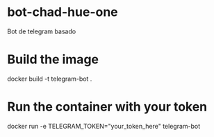# bot-chad-hue-one
Bot de telegram basado


# Build the image
docker build -t telegram-bot .

# Run the container with your token
docker run -e TELEGRAM_TOKEN="your_token_here" telegram-bot